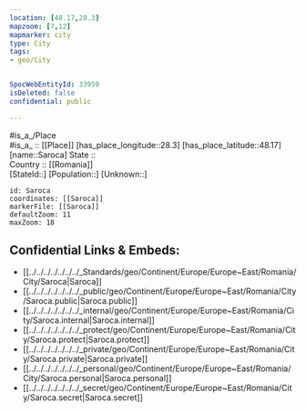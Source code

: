 ```yaml
---
location: [48.17,28.3] 
mapzoom: [7,12] 
mapmarker: city 
type: City
tags:
- geo/City


SpocWebEntityId: 33959
isDeleted: false
confidential: public

---
```

#is_a_/Place  
#is_a_ :: [[Place]] 
[has_place_longitude::28.3] 
[has_place_latitude::48.17] 
[name::Saroca] 
State ::  
Country :: [[Romania]]  
[StateId::] 
[Population::] 
[Unknown::] 


```leaflet
id: Saroca
coordinates: [[Saroca]] 
markerFile: [[Saroca]] 
defaultZoom: 11 
maxZoom: 18
```


## Confidential Links & Embeds: 
- [[../../../../../../../_Standards/geo/Continent/Europe/Europe~East/Romania/City/Saroca|Saroca]] 
- [[../../../../../../../_public/geo/Continent/Europe/Europe~East/Romania/City/Saroca.public|Saroca.public]] 
- [[../../../../../../../_internal/geo/Continent/Europe/Europe~East/Romania/City/Saroca.internal|Saroca.internal]] 
- [[../../../../../../../_protect/geo/Continent/Europe/Europe~East/Romania/City/Saroca.protect|Saroca.protect]] 
- [[../../../../../../../_private/geo/Continent/Europe/Europe~East/Romania/City/Saroca.private|Saroca.private]] 
- [[../../../../../../../_personal/geo/Continent/Europe/Europe~East/Romania/City/Saroca.personal|Saroca.personal]] 
- [[../../../../../../../_secret/geo/Continent/Europe/Europe~East/Romania/City/Saroca.secret|Saroca.secret]] 
